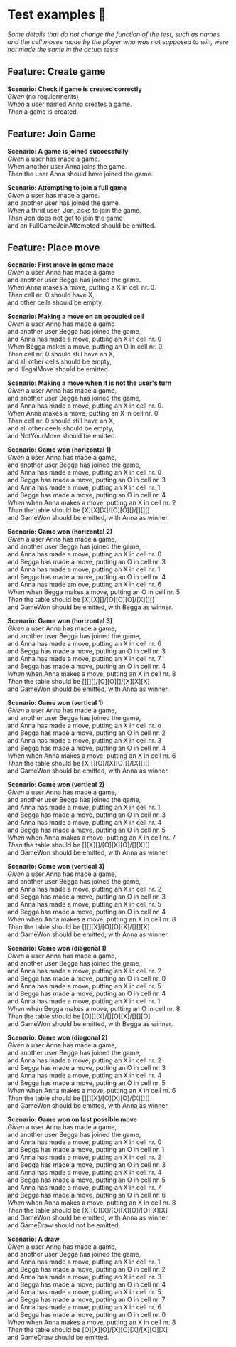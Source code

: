 # Test examples :eyes:
*Some details that do not change the function of the test, such as names and the cell moves made by the player who was not supposed to win, were not made the same in the actual tests* 

## Feature: Create game

**Scenario: Check if game is created correctly**   
*Given* (no requierments)  
*When* a user named Anna creates a game.  
*Then* a game is created.  

## Feature: Join Game 

**Scenario: A game is joined successfully**  
*Given* a user has made a game.  
*When* another user Anna joins the game.  
*Then* the user Anna should have joined the game.  

**Scenario: Attempting to join a full game**  
*Given* a user has made a game.  
    and another user has joined the game.  
*When* a thrid user, Jon, asks to join the game.  
*Then* Jon does not get to join the game  
    and an FullGameJoinAttempted should be emitted.  

## Feature: Place move

**Scenario: First move in game made**  
*Given* a user Anna has made a game  
    and another user Begga has joined the game.  
*When* Anna makes a move, putting a X in cell nr. 0.  
*Then* cell nr. 0 should have X,  
    and other cells should be empty.  

**Scenario: Making a move on an occupied cell**  
*Given* a user Anna has made a game  
    and another user Begga has joined the game,  
    and Anna has made a move, putting an X in cell nr. 0  
*When* Begga makes a move, putting an O in cell nr. 0.  
*Then* cell nr. 0 should still have an X,  
    and all other cells should be empty,  
    and IllegalMove should be emitted.  

**Scenario: Making a move when it is not the user's turn**  
*Given* a user Anna has made a game,  
    and another user Begga has joined the game,  
    and Anna has made a move, putting an X in cell nr. 0.  
*When* Anna makes a move, putting an X in cell nr. 0.  
*Then* cell nr. 0 should still have an X,  
    and all other ceels should be empty,  
    and NotYourMove should be emitted.  

**Scenario: Game won (horizontal 1)**  
*Given* a user Anna has made a game,  
    and another user Begga has joined the game,  
    and Anna has made a move, putting an X in cell nr. 0  
    and Begga has made a move, putting an O in cell nr. 3  
    and Anna has made a move, putting an X in cell nr. 1  
    and Begga has made a move, putting an O in cell nr. 4  
*When* when Anna makes a move, putting an X in cell nr. 2  
*Then* the table should be [X][X][X]/[O][O][]/[][][]  
    and GameWon should be emitted, with Anna as winner.  

**Scenario: Game won (horizontal 2)**  
*Given* a user Anna has made a game,  
    and another user Begga has joined the game,  
    and Anna has made a move, putting an X in cell nr. 0  
    and Begga has made a move, putting an O in cell nr. 3  
    and Anna has made a move, putting an X in cell nr. 1  
    and Begga has made a move, putting an O in cell nr. 4  
    and Anna has made am ove, putting an X in cell nr. 6  
*When* when Begga makes a move, putting an O in cell nr. 5  
*Then* the table should be [X][X][]/[O][O][O]/[X][][]  
    and GameWon should be emitted, with Begga as winner.  

**Scenario: Game won (horizontal 3)**  
*Given* a user Anna has made a game,  
    and another user Begga has joined the game,  
    and Anna has made a move, putting an X in cell nr. 6  
    and Begga has made a move, putting an O in cell nr. 3  
    and Anna has made a move, putting an X in cell nr. 7  
    and Begga has made a move, putting an O in cell nr. 4  
*When* when Anna makes a move, putting an X in cell nr. 8  
*Then* the table should be [][][]/[O][O][]/[X][X][X]  
    and GameWon should be emitted, with Anna as winner.  

**Scenario: Game won (vertical 1)**  
*Given* a user Anna has made a game,  
    and another user Begga has joined the game,  
    and Anna has made a move, putting an X in cell nr. o  
    and Begga has made a move, putting an O in cell nr. 2  
    and Anna has made a move, putting an X in cell nr. 3  
    and Begga has made a move, putting an O in cell nr. 4  
*When* when Anna makes a move, putting an X in cell nr. 6  
*Then* the table should be [X][][O]/[X][O][]/[X][][]  
    and GameWon should be emitted, with Anna as winner.  

**Scenario: Game won (vertical 2)**  
*Given* a user Anna has made a game,  
    and another user Begga has joined the game,  
    and Anna has made a move, putting an X in cell nr. 1  
    and Begga has made a move, putting an O in cell nr. 3  
    and Anna has made a move, putting an X in cell nr. 4  
    and Begga has made a move, putting an O in cell nr. 5  
*When* when Anna makes a move, putting an X in cell nr. 7  
*Then* the table should be [][X][]/[O][X][O]/[][X][]  
    and GameWon should be emitted, with Anna as winner.  

**Scenario: Game won (vertical 3)**  
*Given* a user Anna has made a game,  
    and another user Begga has joined the game,  
    and Anna has made a move, putting an X in cell nr. 2  
    and Begga has made a move, putting an O in cell nr. 3  
    and Anna has made a move, putting an X in cell nr. 5  
    and Begga has made a move, putting an O in cell nr. 4  
*When* when Anna makes a move, putting an X in cell nr. 8  
*Then* the table should be [][][X]/[O][O][X]/[][][X]  
    and GameWon should be emitted, with Anna as winner.  

**Scenario: Game won (diagonal 1)**  
*Given* a user Anna has made a game,  
    and another user Begga has joined the game,  
    and Anna has made a move, putting an X in cell nr. 2  
    and Begga has made a move, putting an O in cell nr. 0  
    and Anna has made a move, putting an X in cell nr. 5  
    and Begga has made a move, putting an O in cell nr. 4  
    and Anna has made a move, putting an X in cell nr. 1  
*When* when Begga makes a move, putting an O in cell nr. 8  
*Then* the table should be [O][][X]/[][O][X]/[][][O]  
    and GameWon should be emitted, with Begga as winner.  

**Scenario: Game won (diagonal 2)**  
*Given* a user Anna has made a game,  
    and another user Begga has joined the game,  
    and Anna has made a move, putting an X in cell nr. 2  
    and Begga has made a move, putting an O in cell nr. 3  
    and Anna has made a move, putting an X in cell nr. 4  
    and Begga has made a move, putting an O in cell nr. 5  
*When* when Anna makes a move, putting an X in cell nr. 6  
*Then* the table should be [][][X]/[O][X][O]/[X][][]  
    and GameWon should be emitted, with Anna as winner.  

**Scenario: Game won on last possible move**  
*Given* a user Anna has made a game,  
    and another user Begga has joined the game,  
    and Anna has made a move, putting an X in cell nr. 0  
    and Begga has made a move, putting an O in cell nr. 1  
    and Anna has made a move, putting an X in cell nr. 2  
    and Begga has made a move, putting an O in cell nr. 3  
    and Anna has made a move, putting an X in cell nr. 4  
    and Begga has made a move, putting an O in cell nr. 5  
    and Anna has made a move, putting an X in cell nr. 7  
    and Begga has made a move, putting an O in cell nr. 6  
*When* when Anna makes a move, putting an X in cell nr. 8  
*Then* the table should be [X][O][X]/[O][X][O]/[O][X][X]  
    and GameWon should be emitted, with Anna as winner.  
    and GameDraw should not be emitted.  
    
**Scenario: A draw**  
*Given* a user Anna has made a game,  
    and another user Begga has joined the game,  
    and Anna has made a move, putting an X in cell nr. 1  
    and Begga has made a move, putting an O in cell nr. 2  
    and Anna has made a move, putting an X in cell nr. 3  
    and Begga has made a move, putting an O in cell nr. 4  
    and Anna has made a move, putting an X in cell nr. 5  
    and Begga has made a move, putting an O in cell nr. 7  
    and Anna has made a move, putting an X in cell nr. 6  
    and Begga has made a move, putting an O in cell nr. 0  
*When* when Anna makes a move, putting an X in cell nr. 8  
*Then* the table should be [O][X][O]/[X][O][X]/[X][O][X]  
    and GameDraw should be emitted.  

